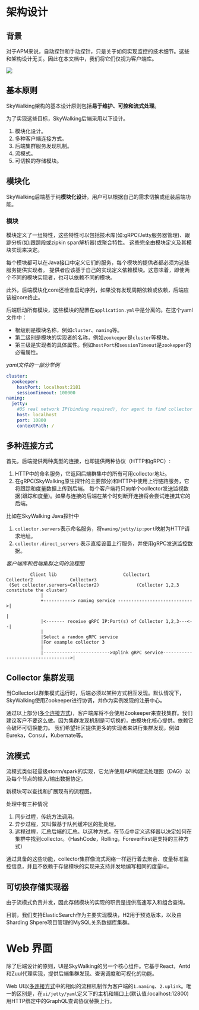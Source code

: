 # 架构设计
## 背景
对于APM来说，自动探针和手动探针，只是关于如何实现监控的技术细节。这些和架构设计无关。因此在本文档中，我们将它们仅视为客户端库。

<img src="https://skywalkingtest.github.io/page-resources/5.0/architecture.png"/>

## 基本原则
SkyWalking架构的基本设计原则包括**易于维护、可控和流式处理**。

为了实现这些目标，SkyWalking后端采用以下设计。
1. 模块化设计。
2. 多种客户端连接方式。
3. 后端集群服务发现机制。
4. 流模式。
5. 可切换的存储模块。

## 模块化
SkyWalking后端基于纯**模块化设计**。用户可以根据自己的需求切换或组装后端功能。

### 模块

模块定义了一组特性，这些特性可以包括技术库(如:gRPC/Jetty服务器管理)、跟踪分析(如:跟踪段或zipkin span解析器)或聚合特性。
这些完全由模块定义及其模块实现来决定。

每个模块都可以在Java接口中定义它们的服务，每个模块的提供者都必须为这些服务提供实现者。
提供者应该基于自己的实现定义依赖模块。这意味着，即使两个不同的模块实现者，也可以依赖不同的模块。

此外，后端模块化core还检查启动序列，如果没有发现周期依赖或依赖，后端应该被core终止。

后端启动所有模块，这些模块的配置在`application.yml`中是分离的。在这个yaml文件中：
- 根级别是模块名称，例如`cluster`、`naming`等。
- 第二级别是模块的实现者的名称，例如`zookeeper`是`cluster`等模块。
- 第三级是实现者的具体属性。例如`hostPort`和`sessionTimeout`是`zookepper`的必需属性。

_yaml文件的一部分举例_
```yml
cluster:
  zookeeper:
    hostPort: localhost:2181
    sessionTimeout: 100000
naming:
  jetty:
    #OS real network IP(binding required), for agent to find collector cluster
    host: localhost
    port: 10800
    contextPath: /
```

## 多种连接方式
首先，后端提供两种类型的连接，也即提供两种协议（HTTP和gRPC）:
1. HTTP中的命名服务，它返回后端群集中的所有可用collector地址。
2. 在gRPC(SkyWalking原生探针的主要部分)和HTTP中使用上行链路服务，它将跟踪和度量数据上传到后端。
每个客户端将只向单个collector发送监视数据(跟踪和度量)。如果与连接的后端在某个时刻断开连接将会尝试连接其它的后端。

比如在SkyWalking Java探针中
1. `collector.servers`表示命名服务，将`naming/jetty/ip:port`映射为HTTP请求地址。
2. `collector.direct_servers` 表示直接设置上行服务，并使用gRPC发送监控数据。


_客户端库和后端集群之间的流程图_
```
         Client lib                         Collector1             Collector2              Collector3
 (Set collector.servers=Collector2)              (Collector 1,2,3 constitute the cluster)
             |
             +-----------> naming service ---------------------------->|
                                                                       |
             |<------- receive gRPC IP:Port(s) of Collector 1,2,3---<--|
             |
             |Select a random gRPC service
             |For example collector 3
             |
             |------------------------->Uplink gRPC service----------------------------------->|
```


## Collector 集群发现
当Collector以群集模式运行时，后端必须以某种方式相互发现。默认情况下，SkyWalking使用Zookeeper进行协调，并作为实例发现的注册中心。

通过以上部分([多个连接方式](#多种连接方式))，客户端库将不会使用Zookeeper来查找集群。我们建议客户不要这么做。因为集群发现机制是可切换的，由模块化核心提供。依赖它会破坏可切换能力。
我们希望社区提供更多的实现者来进行集群发现，例如Eureka，Consul，Kubernate等。


## 流模式
流模式类似轻量级storm/spark的实现，它允许使用API​​构建流处理图（DAG）以及每个节点的输入/输出数据协定。

新模块可以查找和扩展现有的流程图。

处理中有三种情况
1. 同步过程，传统方法调用。
2. 异步过程，又叫做基于队列缓冲区的批处理。
3. 远程过程，汇总后端的汇总。以这种方式，在节点中定义选择器以决定如何在集群中找到collector。（HashCode，Rolling，ForeverFirst是支持的三种方式）

通过具备的这些功能，collector集群像流式网络一样运行着去聚合、度量标准监控信息，并且不依赖于存储模块的实现来支持并发地编写相同的度量id。

## 可切换存储实现器
由于流模式负责并发，因此存储模块的实现的职责是提供高速写入和组合查询。

目前，我们支持ElasticSearch作为主要实现模块，H2用于预览版本，以及由Sharding Shpere项目管理的MySQL关系数据库集群。

# Web 界面
除了后端设计的原则，UI是SkyWalking的另一个核心组件。它基于React，Antd和Zuul代理实现，提供后端集群发现、查询调度和可视化的功能。

Web UI以[多连接方式](#多种连接方式)中的相似的流程机制作为客户端的`1.naming`、`2.uplink`。唯一的区别是，在`ui/jetty/yaml`定义下的主机和端口上(默认值:localhost:12800)用HTTP绑定中的GraphQL查询协议替换上行。

